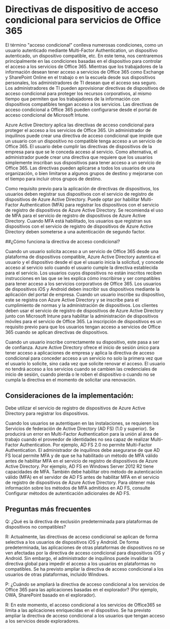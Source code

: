 <properties
	pageTitle="Directivas de dispositivo de acceso condicional para servicios de Office 365 | Microsoft Azure"
	description="Detalles sobre cómo las condiciones basadas en el dispositivo controlan el acceso a los servicios de Office 365. Mientras que los trabajadores de la información desean tener acceso a servicios de Office 365 como Exchange y SharePoint Online en el trabajo o en la escuela desde sus dispositivos personales, los administradores de TI desean que el acceso sea seguro. Los administradores de TI pueden aprovisionar directivas de dispositivos de acceso condicional para proteger los recursos corporativos, al mismo tiempo que permiten que los trabajadores de la información con dispositivos compatibles tengan acceso a los servicios."
	services="active-directory"
	documentationCenter=""
	authors="femila"
	manager="stevenpo"
	editor=""/>

<tags
	ms.service="active-directory"
	ms.workload="identity"
	ms.tgt_pltfrm="na"
	ms.devlang="na"
	ms.topic="article"
	ms.date="11/24/2015"
	ms.author="femila"/>
# Directivas de dispositivo de acceso condicional para servicios de Office 365

El término "acceso condicional" conlleva numerosas condiciones, como un usuario autenticado mediante Multi-Factor Authentication, un dispositivo autenticado, un dispositivo compatible, etc. En este tema, nos centraremos principalmente en las condiciones basadas en el dispositivo para controlar el acceso a los servicios de Office 365. Mientras que los trabajadores de la información desean tener acceso a servicios de Office 365 como Exchange y SharePoint Online en el trabajo o en la escuela desde sus dispositivos personales, los administradores de TI desean que el acceso sea seguro. Los administradores de TI pueden aprovisionar directivas de dispositivos de acceso condicional para proteger los recursos corporativos, al mismo tiempo que permiten que los trabajadores de la información con dispositivos compatibles tengan acceso a los servicios. Las directivas de acceso condicional a Office 365 pueden configurarse desde el portal de acceso condicional de Microsoft Intune.

Azure Active Directory aplica las directivas de acceso condicional para proteger el acceso a los servicios de Office 365. Un administrador de inquilinos puede crear una directiva de acceso condicional que impide que un usuario con un dispositivo no compatible tenga acceso a un servicio de Office 365. El usuario debe cumplir las directivas de dispositivos de la empresa para que se le conceda acceso al servicio. Como alternativa, el administrador puede crear una directiva que requiere que los usuarios simplemente inscriban sus dispositivos para tener acceso a un servicio de Office 365. Las directivas pueden aplicarse a todos los usuarios de una organización, o bien limitarse a algunos grupos de destino y mejorarse con el tiempo para incluir otros grupos de destino.

Como requisito previo para la aplicación de directivas de dispositivos, los usuarios deben registrar sus dispositivos con el servicio de registro de dispositivos de Azure Active Directory. Puede optar por habilitar Multi-Factor Authentication (MFA) para registrar los dispositivos con el servicio de registro de dispositivos de Azure Active Directory. Se recomienda el uso de MFA para el servicio de registro de dispositivos de Azure Active Directory. Cuando MFA está habilitado, los usuarios que registran sus dispositivos con el servicio de registro de dispositivos de Azure Active Directory deben someterse a una autenticación de segundo factor.

##¿Cómo funciona la directiva de acceso condicional?

Cuando un usuario solicita acceso a un servicio de Office 365 desde una plataforma de dispositivos compatible, Azure Active Directory autentica el usuario y el dispositivo desde el que el usuario inicia la solicitud, y concede acceso al servicio solo cuando el usuario cumple la directiva establecida para el servicio. Los usuarios cuyos dispositivos no están inscritos reciben instrucciones en las que se les explica cómo inscribirse y ser compatibles para tener acceso a los servicios corporativos de Office 365. Los usuarios de dispositivos iOS y Android deben inscribir sus dispositivos mediante la aplicación del portal de empresa. Cuando un usuario inscribe su dispositivo, este se registra con Azure Active Directory y se inscribe para el cumplimiento de normas y la administración de dispositivos. Los clientes deben usar el servicio de registro de dispositivos de Azure Active Directory junto con Microsoft Intune para habilitar la administración de dispositivos móviles para el servicio de Office 365. La inscripción de dispositivos es un requisito previo para que los usuarios tengan acceso a servicios de Office 365 cuando se aplican directivas de dispositivos.

Cuando un usuario inscribe correctamente su dispositivo, este pasa a ser de confianza. Azure Active Directory ofrece el inicio de sesión único para tener acceso a aplicaciones de empresa y aplica la directiva de acceso condicional para conceder acceso a un servicio no solo la primera vez que el usuario lo solicite, sino cada vez que solicite renovar el acceso. El usuario no tendrá acceso a los servicios cuando se cambien las credenciales de inicio de sesión, cuando pierda o le roben el dispositivo o cuando no se cumpla la directiva en el momento de solicitar una renovación.

## Consideraciones de la implementación:
Debe utilizar el servicio de registro de dispositivos de Azure Active Directory para registrar los dispositivos.

Cuando los usuarios se autentiquen en las instalaciones, se requieren los Servicios de federación de Active Directory (AD FS) (1.0 y superior). Se producirá un error en Multi-Factor Authentication para la unión al área de trabajo cuando el proveedor de identidades no sea capaz de realizar Multi-Factor Authentication. Por ejemplo, AD FS 2.0 no permite Multi-Factor Authentication. El administrador de inquilinos debe asegurarse de que AD FS local permite MFA y de que se ha habilitado un método de MFA válido antes de habilitar MFA en el servicio de registro de dispositivos de Azure Active Directory. Por ejemplo, AD FS en Windows Server 2012 R2 tiene capacidades de MFA. También debe habilitar otro método de autenticación válido (MFA) en el servidor de AD FS antes de habilitar MFA en el servicio de registro de dispositivos de Azure Active Directory. Para obtener más información sobre los métodos de MFA admitidos en AD FS, consulte Configurar métodos de autenticación adicionales de AD FS.

## Preguntas más frecuentes

Q: ¿Qué es la directiva de exclusión predeterminada para plataformas de dispositivos no compatibles?

R: Actualmente, las directivas de acceso condicional se aplican de forma selectiva a los usuarios de dispositivos iOS y Android. De forma predeterminada, las aplicaciones de otras plataformas de dispositivos no se ven afectadas por la directiva de acceso condicional para dispositivos iOS y Android. Sin embargo, el administrador de inquilinos puede invalidar la directiva global para impedir el acceso a los usuarios en plataformas no compatibles. Se ha previsto ampliar la directiva de acceso condicional a los usuarios de otras plataformas, incluido Windows.

P: ¿Cuándo se ampliará la directiva de acceso condicional a los servicios de Office 365 para las aplicaciones basadas en el explorador? (Por ejemplo, OWA, SharePoint basado en el explorador).

R: En este momento, el acceso condicional a los servicios de Office365 se limita a las aplicaciones enriquecidas en el dispositivo. Se ha previsto ampliar la directiva de acceso condicional a los usuarios que tengan acceso a los servicios desde exploradores.

<!---HONumber=AcomDC_1203_2015-->